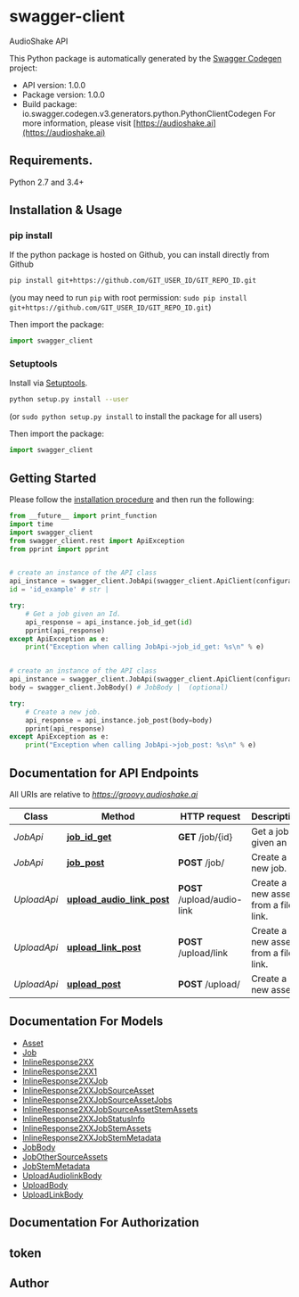 # swagger-client
AudioShake API

This Python package is automatically generated by the [Swagger Codegen](https://github.com/swagger-api/swagger-codegen) project:

- API version: 1.0.0
- Package version: 1.0.0
- Build package: io.swagger.codegen.v3.generators.python.PythonClientCodegen
For more information, please visit [https://audioshake.ai](https://audioshake.ai)

## Requirements.

Python 2.7 and 3.4+

## Installation & Usage
### pip install

If the python package is hosted on Github, you can install directly from Github

```sh
pip install git+https://github.com/GIT_USER_ID/GIT_REPO_ID.git
```
(you may need to run `pip` with root permission: `sudo pip install git+https://github.com/GIT_USER_ID/GIT_REPO_ID.git`)

Then import the package:
```python
import swagger_client
```

### Setuptools

Install via [Setuptools](http://pypi.python.org/pypi/setuptools).

```sh
python setup.py install --user
```
(or `sudo python setup.py install` to install the package for all users)

Then import the package:
```python
import swagger_client
```

## Getting Started

Please follow the [installation procedure](#installation--usage) and then run the following:

```python
from __future__ import print_function
import time
import swagger_client
from swagger_client.rest import ApiException
from pprint import pprint


# create an instance of the API class
api_instance = swagger_client.JobApi(swagger_client.ApiClient(configuration))
id = 'id_example' # str |

try:
    # Get a job given an Id.
    api_response = api_instance.job_id_get(id)
    pprint(api_response)
except ApiException as e:
    print("Exception when calling JobApi->job_id_get: %s\n" % e)


# create an instance of the API class
api_instance = swagger_client.JobApi(swagger_client.ApiClient(configuration))
body = swagger_client.JobBody() # JobBody |  (optional)

try:
    # Create a new job.
    api_response = api_instance.job_post(body=body)
    pprint(api_response)
except ApiException as e:
    print("Exception when calling JobApi->job_post: %s\n" % e)
```

## Documentation for API Endpoints

All URIs are relative to *https://groovy.audioshake.ai*

Class | Method | HTTP request | Description
------------ | ------------- | ------------- | -------------
*JobApi* | [**job_id_get**](docs/JobApi.md#job_id_get) | **GET** /job/{id} | Get a job given an Id.
*JobApi* | [**job_post**](docs/JobApi.md#job_post) | **POST** /job/ | Create a new job.
*UploadApi* | [**upload_audio_link_post**](docs/UploadApi.md#upload_audio_link_post) | **POST** /upload/audio-link | Create a new asset from a file link.
*UploadApi* | [**upload_link_post**](docs/UploadApi.md#upload_link_post) | **POST** /upload/link | Create a new asset from a file link.
*UploadApi* | [**upload_post**](docs/UploadApi.md#upload_post) | **POST** /upload/ | Create a new asset.

## Documentation For Models

 - [Asset](docs/Asset.md)
 - [Job](docs/Job.md)
 - [InlineResponse2XX](docs/InlineResponse2XX.md)
 - [InlineResponse2XX1](docs/InlineResponse2XX1.md)
 - [InlineResponse2XXJob](docs/InlineResponse2XXJob.md)
 - [InlineResponse2XXJobSourceAsset](docs/InlineResponse2XXJobSourceAsset.md)
 - [InlineResponse2XXJobSourceAssetJobs](docs/InlineResponse2XXJobSourceAssetJobs.md)
 - [InlineResponse2XXJobSourceAssetStemAssets](docs/InlineResponse2XXJobSourceAssetStemAssets.md)
 - [InlineResponse2XXJobStatusInfo](docs/InlineResponse2XXJobStatusInfo.md)
 - [InlineResponse2XXJobStemAssets](docs/InlineResponse2XXJobStemAssets.md)
 - [InlineResponse2XXJobStemMetadata](docs/InlineResponse2XXJobStemMetadata.md)
 - [JobBody](docs/JobBody.md)
 - [JobOtherSourceAssets](docs/JobOtherSourceAssets.md)
 - [JobStemMetadata](docs/JobStemMetadata.md)
 - [UploadAudiolinkBody](docs/UploadAudiolinkBody.md)
 - [UploadBody](docs/UploadBody.md)
 - [UploadLinkBody](docs/UploadLinkBody.md)

## Documentation For Authorization


## token



## Author


